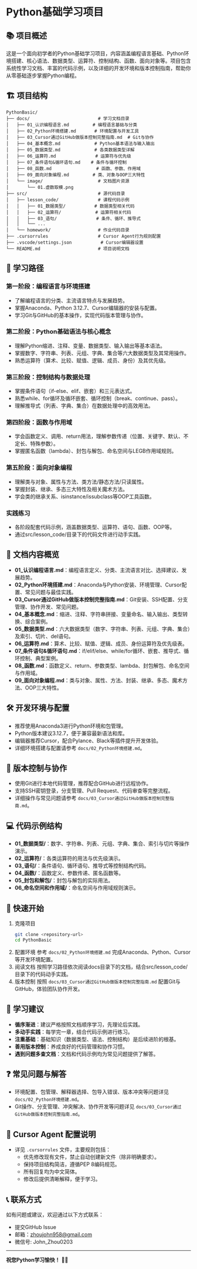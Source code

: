 # Python基础学习项目

## 📚 项目概述

这是一个面向初学者的Python基础学习项目，内容涵盖编程语言基础、Python环境搭建、核心语法、数据类型、运算符、控制结构、函数、面向对象等。项目包含系统性学习文档、丰富的代码示例，以及详细的开发环境和版本控制指南，帮助你从零基础逐步掌握Python编程。

## 🏗️ 项目结构

```
PythonBasic/
├── docs/                          # 学习文档目录
│   ├── 01_认识编程语言.md         # 编程语言基础与分类
│   ├── 02_Python环境搭建.md       # 环境配置与开发工具
│   ├── 03_Cursor通过GitHub做版本控制完整指南.md  # Git与协作
│   ├── 04_基本概念.md             # Python基本语法与输入输出
│   ├── 05_数据类型.md             # 各类数据类型详解
│   ├── 06_运算符.md               # 运算符与优先级
│   ├── 07_条件语句&循环语句.md    # 条件与循环控制
│   ├── 08_函数.md                 # 函数、参数、作用域
│   ├── 09_面向对象编程.md         # 类、对象与OOP三大特性
│   └── image/                     # 文档图片资源
│       └── 01.虚数取模.png
├── src/                           # 源代码目录
│   ├── lesson_code/               # 课程代码示例
│   │   ├── 01_数据类型/           # 数据类型相关代码
│   │   ├── 02_运算符/             # 运算符相关代码
│   │   ├── 03_语句/               # 条件、循环、推导式
│   │   └── ...
│   └── homework/                  # 作业代码目录
├── .cursorrules                   # Cursor Agent行为规则配置
├── .vscode/settings.json           # Cursor编辑器设置
└── README.md                      # 项目说明文档
```

## 🎯 学习路径

### 第一阶段：编程语言与环境搭建
- 了解编程语言的分类、主流语言特点与发展趋势。
- 掌握Anaconda、Python 3.12.7、Cursor编辑器的安装与配置。
- 学习Git与GitHub的基本操作，实现代码版本管理与协作。

### 第二阶段：Python基础语法与核心概念
- 理解Python缩进、注释、变量、数据类型、输入输出等基本语法。
- 掌握数字、字符串、列表、元组、字典、集合等六大数据类型及其常用操作。
- 熟悉运算符（算术、比较、赋值、逻辑、成员、身份）及其优先级。

### 第三阶段：控制结构与数据处理
- 掌握条件语句（if-else、elif、嵌套）和三元表达式。
- 熟悉while、for循环及循环嵌套、循环控制（break、continue、pass）。
- 理解推导式（列表、字典、集合）在数据处理中的高效用法。

### 第四阶段：函数与作用域
- 学会函数定义、调用、return用法，理解参数传递（位置、关键字、默认、不定长、特殊参数）。
- 掌握匿名函数（lambda）、封包与解包、命名空间与LEGB作用域规则。

### 第五阶段：面向对象编程
- 理解类与对象、属性与方法、类方法/静态方法/只读属性。
- 掌握封装、继承、多态三大特性及相关魔术方法。
- 学会类的继承关系、isinstance/issubclass等OOP工具函数。

### 实践练习
- 各阶段配套代码示例，涵盖数据类型、运算符、语句、函数、OOP等。
- 通过src/lesson_code/目录下的代码文件进行动手实践。

## 📖 文档内容概览

- **01_认识编程语言.md**：编程语言定义、分类、主流语言对比、选择建议、发展趋势。
- **02_Python环境搭建.md**：Anaconda与Python安装、环境管理、Cursor配置、常见问题与最佳实践。
- **03_Cursor通过GitHub做版本控制完整指南.md**：Git安装、SSH配置、分支管理、协作开发、常见问题。
- **04_基本概念.md**：缩进、注释、字符串拼接、变量命名、输入输出、类型转换、综合案例。
- **05_数据类型.md**：六大数据类型（数字、字符串、列表、元组、字典、集合）及索引、切片、del语句。
- **06_运算符.md**：算术、比较、赋值、逻辑、成员、身份运算符及优先级表。
- **07_条件语句&循环语句.md**：if/elif/else、while/for循环、嵌套、推导式、循环控制、典型案例。
- **08_函数.md**：函数定义、return、参数类型、lambda、封包解包、命名空间与作用域。
- **09_面向对象编程.md**：类与对象、属性、方法、封装、继承、多态、魔术方法、OOP三大特性。

## 🛠️ 开发环境与配置

- 推荐使用Anaconda3进行Python环境和包管理。
- Python版本建议3.12.7，便于兼容最新语法和库。
- 编辑器推荐Cursor，配合Pylance、Black等插件提升开发体验。
- 详细环境搭建与配置请参考 `docs/02_Python环境搭建.md`。

## 🔗 版本控制与协作

- 使用Git进行本地代码管理，推荐配合GitHub进行远程协作。
- 支持SSH密钥登录，分支管理、Pull Request、代码审查等完整流程。
- 详细操作与常见问题请参考 `docs/03_Cursor通过GitHub做版本控制完整指南.md`。

## 💻 代码示例结构

- **01_数据类型/**：数字、字符串、列表、元组、字典、集合、索引与切片等操作演示。
- **02_运算符/**：各类运算符的用法与优先级演示。
- **03_语句/**：条件语句、循环语句、推导式等控制结构代码。
- **04_函数/**：函数定义、参数传递、匿名函数等。
- **05_封包和解包/**：封包与解包的实际用法。
- **06_命名空间和作用域/**：命名空间与作用域规则演示。

## 🚀 快速开始

1. 克隆项目
   ```bash
   git clone <repository-url>
   cd PythonBasic
   ```
2. 配置环境
   参考 `docs/02_Python环境搭建.md` 完成Anaconda、Python、Cursor等开发环境配置。
3. 阅读文档
   按照学习路径依次阅读docs目录下的文档，结合src/lesson_code/目录下的代码动手实践。
4. 版本控制
   按照 `docs/03_Cursor通过GitHub做版本控制完整指南.md` 配置Git与GitHub，体验团队协作开发。

## 📝 学习建议

- **循序渐进**：建议严格按照文档顺序学习，先理论后实践。
- **多动手实践**：每学完一章，结合代码示例进行练习。
- **注重基础**：基础知识（数据类型、语法、控制结构）是后续进阶的根基。
- **善用版本控制**：养成良好的代码管理和协作习惯。
- **遇到问题多查文档**：文档和代码示例均为常见问题提供了解答。

## ❓ 常见问题与解答

- 环境配置、包管理、解释器选择、包导入错误、版本冲突等问题详见 `docs/02_Python环境搭建.md`。
- Git操作、分支管理、冲突解决、协作开发等问题详见 `docs/03_Cursor通过GitHub做版本控制完整指南.md`。

## 🤖 Cursor Agent 配置说明

- 详见 `.cursorrules` 文件，主要规则包括：
  - 优先修改现有文件，禁止自动创建新文件（除非明确要求）。
  - 保持项目结构简洁，遵循PEP 8编码规范。
  - 所有回复均为中文简体。
  - 修改后提供清晰解释，便于学习。

## 📞 联系方式

如有问题或建议，欢迎通过以下方式联系：
- 提交GitHub Issue
- 邮箱：zhoujohn958@gmail.com
- 微信号: John_Zhou0203

---

**祝您Python学习愉快！** 🐍✨ 